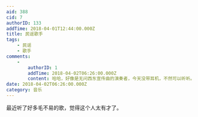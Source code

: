 ```yaml
---
aid: 388
cid: 7
authorID: 133
addTime: 2018-04-01T12:44:00.000Z
title: 民谣歌手
tags:
    - 民谣
    - 歌手
comments:
    -
        authorID: 1
        addTime: 2018-04-02T06:26:00.000Z
        content: 哈哈，好像是无问西东宣传曲的演奏者，今天没带耳机，不然可以听听。
date: 2018-04-02T06:26:00.000Z
category: 音乐
---
```


最近听了好多毛不易的歌，觉得这个人太有才了。
